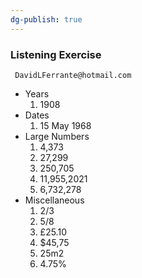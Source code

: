 ```yaml
---
dg-publish: true
---
```

### Listening Exercise

	 DavidLFerrante@hotmail.com
- Years
	1. 1908
- Dates
	1. 15 May 1968
- Large Numbers
	1. 4,373
	2. 27,299
	3. 250,705
	4. 11,955,2021
	5. 6,732,278
- Miscellaneous
	1. 2/3
	2. 5/8
	3. £25.10
	4. $45,75
	5. 25m2
	6. 4.75%